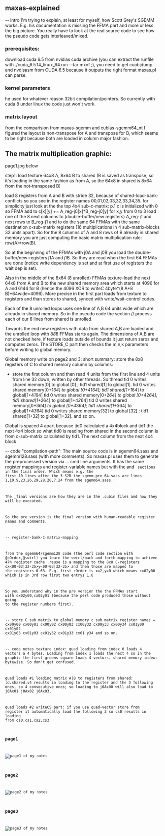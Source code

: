 ## maxas-explained
-- intro
I'm trying to explain, at least for myself, how Scott Grey's SGEMM works.
E.g. his documentation is missing the FFMA part and more or less the big picture. You really have to look at the real source code to see how the pseudo code gets interleaved/mixed.

### prerequisites:
download cuda 6.5 from nvidias cuda archive (you can extract the runfile with ./cuda_6.5.14_linux_64.run --tar mxvf ;), you need to get cuobjdump and nvdisasm from CUDA 6.5 because it outputs the right format maxas.pl can parse.


### kernel parameters
he used for whatever reason 32bit compilation/pointers. So currently with cuda 8 under linux the code just won't work.


### matrix layout
from the comparision from maxas-sgemm and cublas-sgemm64_nt I figured the layout is non-transpose for A and transpose for B, which seems to be right because both are loaded in column major fashion.

## The matrix multiplication graphic:
page1.jpg below


step1: load texture 64x8 A, 8x64 B to shared (B is saved as transpose, so it's loading in the same fashion as from A, so the 64x8 in shared is 8x64 from the not-transposed B)

load 8 registers from A and B with stride 32, because of shared-load-bank-conflicts so you see in the register names 00,01,02,03,32,33,34,35.
for simplicity just look at the the top 4x4 sub-c-matrix: p.1
c is initialized with 0 so FFMA add to c[x][y] += A_reg-j0[x]*B_reg-j0[y] for x,y from 0 to 3
load one of the 8 next columns to (double-buffer/new registers) A_reg-j1 and next rows to B_reg-j1 and to do the same 64 FFMAs with the same destination c-sub-matrix registers (16 multiplications in 4 sub-matrix-blocks 32 units apart).
So for the 8 columns of A and 8 rows of B already in shared memory you are just computing the basic matrix multiplication rule: row(A)*row(B).

So at the beginning of the FFMAs with j0A and j0B you load the double-buffer/new-registers j1A and j1B. So they are read when the first 64 FFMAs are done (notice write dependency is set and at first use of registers the wait dep is set).

Also in the middle of the 8x64 (8 unrolled) FFMAs texture-load the next 64x8 from A and B to the new shared memory area which starts at 4096 for A and 6144 for B (hence the 4096 XOR to writeC 4byte*(8 A+8 B)*64wide=4096). More precise in the first part loads from texture to registers and than stores to shared, synced with write/wait-control codes.


Each of the 8 unrolled loops uses one line of A,B 64 units wide which are already in shared memory.
So in the pseudo code the section // process each of our 8 lines from shared
is unrolled.

Towards the end new registers with data from shared A,B are loaded and the unrolled loop with 8*8*8 FFMas starts again.
The dimensions of A,B are not checked here, if texture loads outside of bounds it just return zeros and computes zeros.
The STORE_C part then checks the m,n,k parameters before writing to global memory.

Global memory write on page2 and 3:
short summary: 
 store the 8x8 registers of C to shared memory column by columns:
- store the first column and then read 4 units from the first line and 4 units from line 32 down, written by other threads.
So thread tid 0 writes shared memory[0]      to global [0]     ; tid1 shared[1]      to global[1].
          tid 0 writes shared memory[0+1*64] to global [0+4*1*64]; tid1 shared[1+1*64] to global[1+4*1*64]
	  tid 0 writes shared memory[0+2*64] to global [0+4*2*64]; tid1 shared[1+2*64] to global[1+4*2*64]
  	  tid 0 writes shared memory[0+3*64] to global [0+4*3*64]; tid1 shared[1+3*64] to global[1+4*3*64]
	  tid 0 writes shared memory[32]     to global [32]    ; tid1 shared[1+32]   to global[1+32].
and so on.

Global is spaced 4 apart because tid0 calculated a 4x4block and tid1 the next 4x4 block so what tid0 is reading from shared in the second column is from c-sub-matrix calculated by tid1. The next column from the next 4x4 block


-- code "compilation-path": 
The main source code is in sgemm64.sass and sgemm128.sass (with more comments).
So maxas.pl uses them to generate the preprocessed version via ... cmd line arguments. It has the same register mappings and register-variable names but with the <SCHEDULED> and <CODE> sections in the final order.
Which means e.g. the first 10 lines after the 3 S2R the sgemm_pre_64.sass are lines 1,10,9,23,26,29,28,20,7,24 from the sgemm64.sass.

The _final versions are how they are in the .cubin files and how they will be executed.

So the pre version is the final version with human-readable register names and comments.



-- register-bank-C-matrix-mapping

from the sgemm64/sgemm128 code (the perl code section with @cOrder,@swirl) you learn the swirl/back and forth mapping to achieve 47% register cache .reuse is a mapping to the 8x8 C-registers cx<00-03|32-35>y<00-03|32-35> and then those are mapped to the registers 0-63.
E.g. first cOrder is x=2,y=0 which means cx02y00 which is in 3rd row first two entrys 1,0

So you understand why in the _pre_ version the the FFMAs start with cx02y00,cx02y01 (because the perl code produced those without going to the register numbers first).


-- store C sub matrix to global memory
c sub matrix register names =
cx00y00 cx00y01 cx00y02 cx00y03 cx00y32 cx00y33 cx00y34
cx01y00 cx01y02 cx01y03 cx01y03 cx01y32 cx01y33 cx01 y34
and so on.


-- code notes
texture index: quad loading from index 0 loads 4 vectors a 4 bytes. Loading from index 1 loads the next 4
so in the graphic the first greens square loads 4 vectors.
shared memory index: bytewise. So don't get confused.

quad loads #1 loading matrix A|B to registers from shared: ld.shared.v4 results in loading to the register and the 3 following ones, so 4 consecutive ones; 
so loading to j0Ax00 will also load to j0Ax01 j0Ax02 j0Ax03.

quad loads #2 writeCS part: if you use quad-vector store from register it automatically load the following 3 so cs0 results in loading from cs0,cs1,cs2,cs3

### page1
![page1 of my notes](page1.jpg)
### page2
![page2 of my notes](page2.jpg)
### page3
![page3 of my notes](page3.jpg)





 
